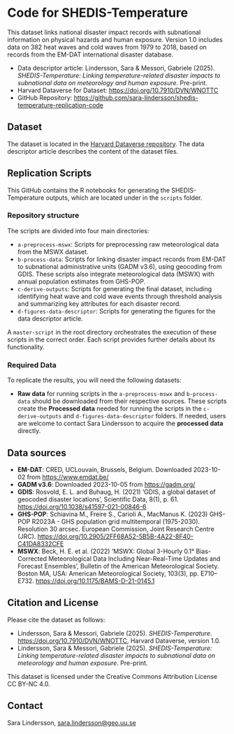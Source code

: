 # Code for SHEDIS-Temperature
This dataset links national disaster impact records with subnational information on physical hazards and human exposure. Version 1.0 includes data on 382 heat waves and cold waves from 1979 to 2018, based on records from the EM-DAT international disaster database.

+ Data descriptor article: Lindersson, Sara & Messori, Gabriele (2025). _SHEDIS-Temperature: Linking temperature-related disaster impacts to subnational data on meteorology and human exposure._ Pre-print.
+ Harvard Dataverse for Dataset: https://doi.org/10.7910/DVN/WNOTTC
+ GitHub Repository: https://github.com/sara-lindersson/shedis-temperature-replication-code

## Dataset
The dataset is located in the [Harvard Dataverse repository](https://doi.org/10.7910/DVN/WNOTTC). The data descriptor article describes the content of the dataset files.

## Replication Scripts
This GitHub contains the R notebooks for generating the SHEDIS-Temperature outputs, which are located under in the `scripts` folder.

### Repository structure
The scripts are divided into four main directories:  

+ `a-preprocess-mswx`: Scripts for preprocessing raw meteorological data from the MSWX dataset.  
+ `b-process-data`: Scripts for linking disaster impact records from EM-DAT to subnational administrative units (GADM v3.6), using geocoding from GDIS. These scripts also integrate meteorological data (MSWX) with annual population estimates from GHS-POP.  
+ `c-derive-outputs`: Scripts for generating the final dataset, including identifying heat wave and cold wave events through threshold analysis and summarizing key attributes for each disaster record.
+ `d-figures-data-descriptor`: Scripts for generating the figures for the data descriptor article.

A `master-script` in the root directory orchestrates the execution of these scripts in the correct order. Each script provides further details about its functionality.

### Required Data
To replicate the results, you will need the following datasets:

+ __Raw data__ for running scripts in the `a-preprocess-mswx` and `b-process-data` should be downloaded from their respective sources. These scripts create the __Processed data__ needed for running the scripts in the `c-derive-outputs` and `d-figures-data-descriptor` folders. If needed, users are welcome to contact Sara Lindersson to acquire the __processed data__ directly.

## Data sources
+ __EM-DAT__: CRED, UCLouvain, Brussels, Belgium. Downloaded 2023-10-02 from https://www.emdat.be/
+ __GADM v3.6__: Downloaded 2023-10-05 from https://gadm.org/
+ __GDIS__: Rosvold, E. L. and Buhaug, H. (2021) ‘GDIS, a global dataset of geocoded disaster locations’, Scientific Data, 8(1), p. 61. https://doi.org/10.1038/s41597-021-00846-6
+ __GHS-POP__: Schiavina M., Freire S., Carioli A., MacManus K. (2023) GHS-POP R2023A - GHS population grid multitemporal (1975-2030). Resolution 30 arcsec. European Commission, Joint Research Centre (JRC). https://doi.org/10.2905/2FF68A52-5B5B-4A22-8F40-C41DA8332CFE
+ __MSWX__: Beck, H. E. et al. (2022) ‘MSWX: Global 3-Hourly 0.1° Bias-Corrected Meteorological Data Including Near-Real-Time Updates and Forecast Ensembles’, Bulletin of the American Meteorological Society. Boston MA, USA: American Meteorological Society, 103(3), pp. E710–E732. https://doi.org/10.1175/BAMS-D-21-0145.1

## Citation and License
Please cite the dataset as follows:  

+ Lindersson, Sara & Messori, Gabriele (2025). _SHEDIS-Temperature_. https://doi.org/10.7910/DVN/WNOTTC, Harvard Dataverse, version 1.0.
+ Lindersson, Sara & Messori, Gabriele (2025). _SHEDIS-Temperature: Linking temperature-related disaster impacts to subnational data on meteorology and human exposure_. Pre-print.

This dataset is licensed under the Creative Commons Attribution License CC BY-NC 4.0.

## Contact
Sara Lindersson, sara.lindersson@geo.uu.se
